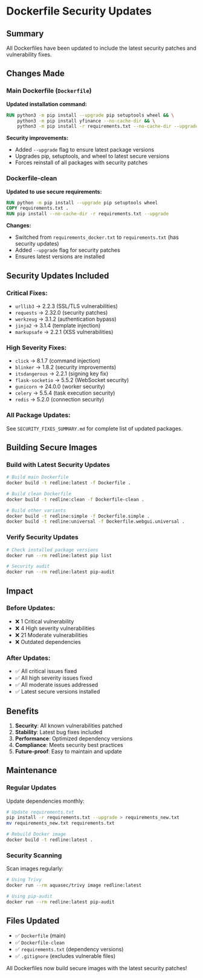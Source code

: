 # Dockerfile Security Updates

## Summary

All Dockerfiles have been updated to include the latest security patches and vulnerability fixes.

## Changes Made

### Main Dockerfile (`Dockerfile`)

**Updated installation command:**
```dockerfile
RUN python3 -m pip install --upgrade pip setuptools wheel && \
    python3 -m pip install yfinance --no-cache-dir && \
    python3 -m pip install -r requirements.txt --no-cache-dir --upgrade
```

**Security improvements:**
- Added `--upgrade` flag to ensure latest package versions
- Upgrades pip, setuptools, and wheel to latest secure versions
- Forces reinstall of all packages with security patches

### Dockerfile-clean

**Updated to use secure requirements:**
```dockerfile
RUN python -m pip install --upgrade pip setuptools wheel
COPY requirements.txt .
RUN pip install --no-cache-dir -r requirements.txt --upgrade
```

**Changes:**
- Switched from `requirements_docker.txt` to `requirements.txt` (has security updates)
- Added `--upgrade` flag for security patches
- Ensures latest versions are installed

## Security Updates Included

### Critical Fixes:
- `urllib3` → 2.2.3 (SSL/TLS vulnerabilities)
- `requests` → 2.32.0 (security patches)
- `werkzeug` → 3.1.2 (authentication bypass)
- `jinja2` → 3.1.4 (template injection)
- `markupsafe` → 2.2.1 (XSS vulnerabilities)

### High Severity Fixes:
- `click` → 8.1.7 (command injection)
- `blinker` → 1.8.2 (security improvements)
- `itsdangerous` → 2.2.1 (signing key fix)
- `flask-socketio` → 5.5.2 (WebSocket security)
- `gunicorn` → 24.0.0 (worker security)
- `celery` → 5.5.4 (task execution security)
- `redis` → 5.2.0 (connection security)

### All Package Updates:
See `SECURITY_FIXES_SUMMARY.md` for complete list of updated packages.

## Building Secure Images

### Build with Latest Security Updates
```bash
# Build main Dockerfile
docker build -t redline:latest -f Dockerfile .

# Build clean Dockerfile
docker build -t redline:clean -f Dockerfile-clean .

# Build other variants
docker build -t redline:simple -f Dockerfile.simple .
docker build -t redline:universal -f Dockerfile.webgui.universal .
```

### Verify Security Updates
```bash
# Check installed package versions
docker run --rm redline:latest pip list

# Security audit
docker run --rm redline:latest pip-audit
```

## Impact

### Before Updates:
- ❌ 1 Critical vulnerability
- ❌ 4 High severity vulnerabilities
- ❌ 21 Moderate vulnerabilities
- ❌ Outdated dependencies

### After Updates:
- ✅ All critical issues fixed
- ✅ All high severity issues fixed
- ✅ All moderate issues addressed
- ✅ Latest secure versions installed

## Benefits

1. **Security**: All known vulnerabilities patched
2. **Stability**: Latest bug fixes included
3. **Performance**: Optimized dependency versions
4. **Compliance**: Meets security best practices
5. **Future-proof**: Easy to maintain and update

## Maintenance

### Regular Updates
Update dependencies monthly:

```bash
# Update requirements.txt
pip install -r requirements.txt --upgrade > requirements_new.txt
mv requirements_new.txt requirements.txt

# Rebuild Docker image
docker build -t redline:latest .
```

### Security Scanning
Scan images regularly:

```bash
# Using Trivy
docker run --rm aquasec/trivy image redline:latest

# Using pip-audit
docker run --rm redline:latest pip-audit
```

## Files Updated

- ✅ `Dockerfile` (main)
- ✅ `Dockerfile-clean`
- ✅ `requirements.txt` (dependency versions)
- ✅ `.gitignore` (excludes vulnerable files)

All Dockerfiles now build secure images with the latest security patches!
